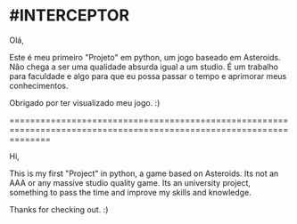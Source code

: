 
#INTERCEPTOR
====================================================================================================================


Olá, 

Este é meu primeiro "Projeto" em python, um jogo baseado em Asteroids. Não chega a ser uma qualidade absurda igual a um studio. É um trabalho para faculdade e algo para que eu possa passar o tempo e aprimorar meus conhecimentos.

Obrigado por ter visualizado meu jogo. :)



====================================================================================================================


Hi,

This is my first "Project" in python, a game based on Asteroids. Its not an AAA or any massive studio quality game. Its an university project, something to pass the time and improve my skills and knowledge.

Thanks for checking out. :)